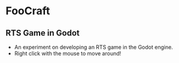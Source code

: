 # FooCraft

## RTS Game in Godot

* An experiment on developing an RTS game in the Godot engine.
* Right click with the mouse to move around!
